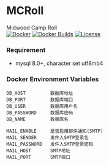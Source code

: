 # MCRoll
Midwood Camp Roll  
[![Docker](https://img.shields.io/badge/docker-latest-blue?logo=docker)](https://hub.docker.com/r/illyathehath/mcroll)
[![Docker Builds](https://img.shields.io/docker/cloud/build/illyathehath/mcroll)](https://hub.docker.com/r/illyathehath/mcroll/builds)
[![License](https://img.shields.io/github/license/midwoodcamp/MCRoll)](https://github.com/midwoodcamp/MCRoll/blob/master/LICENSE)

### Requirement
- mysql 8.0+, character set utf8mb4

### Docker Environment Variables

```
DB_HOST         数据库地址
DB_PORT         数据库端口
DB_USER         数据库用户名
DB_PASSWORD     数据库密码
DB_NAME         数据库名

MAIL_ENABLE     是否启用邮件通知(SMTP)
MAIL_SENDER     发件人SMTP登录名
MAIL_PASSWORD   发件人SMTP登录密码
MAIL_HOST       SMTP地址
MAIL_PORT       SMTP端口
```
